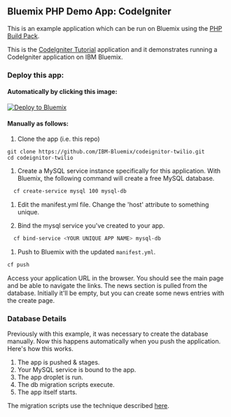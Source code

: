 ## Bluemix PHP Demo App: CodeIgniter

This is an example application which can be run on Bluemix using the [PHP Build Pack].

This is the [CodeIgniter Tutorial] application and it demonstrates running a CodeIgniter application on IBM Bluemix.

### Deploy this app:

####  Automatically by clicking this image: 

[![Deploy to Bluemix](https://bluemix.net/deploy/button.png)](https://bluemix.net/deploy)

#### Manually as follows:

1. Clone the app (i.e. this repo)

  ```
  git clone https://github.com/IBM-Bluemix/codeignitor-twilio.git
  cd codeignitor-twilio
  ```

1. Create a MySQL service instance specifically for this application.  With Bluemix, the following command will create a free MySQL database.

  ```bash
    cf create-service mysql 100 mysql-db
  ```

1. Edit the manifest.yml file.  Change the 'host' attribute to something unique.

1. Bind the mysql service you've created to your app.

  ```bash
    cf bind-service <YOUR UNIQUE APP NAME> mysql-db
  ```  

1. Push to Bluemix with the updated `manifest.yml`.

  ```bash
  cf push
  ```  

  Access your application URL in the browser.  You should see the main page and be able to navigate the links.  The news section is pulled from the database.  Initially it'll be empty, but you can create some news entries with the create page.

### Database Details

Previously with this example, it was necessary to create the database manually.  Now this happens automatically when you push the application.  Here's how this works.

1. The app is pushed & stages.
1. Your MySQL service is bound to the app.
1. The app droplet is run.
1. The db migration scripts execute.
1. The app itself starts.

The migration scripts use the technique described [here](http://zacharyflower.com/2013/08/12/getting-started-with-codeigniter-migrations/).



[CodeIgniter Tutorial]:http://ellislab.com/codeigniter/user-guide/tutorial/index.html
[PHP Build Pack]:https://github.com/cloudfoundry/php-buildpack.git
[PHPMyAdmin]:https://github.com/dmikusa-pivotal/cf-ex-phpmyadmin
[MySQL client]:http://dev.mysql.com/doc/refman/5.6/en/mysql.html
